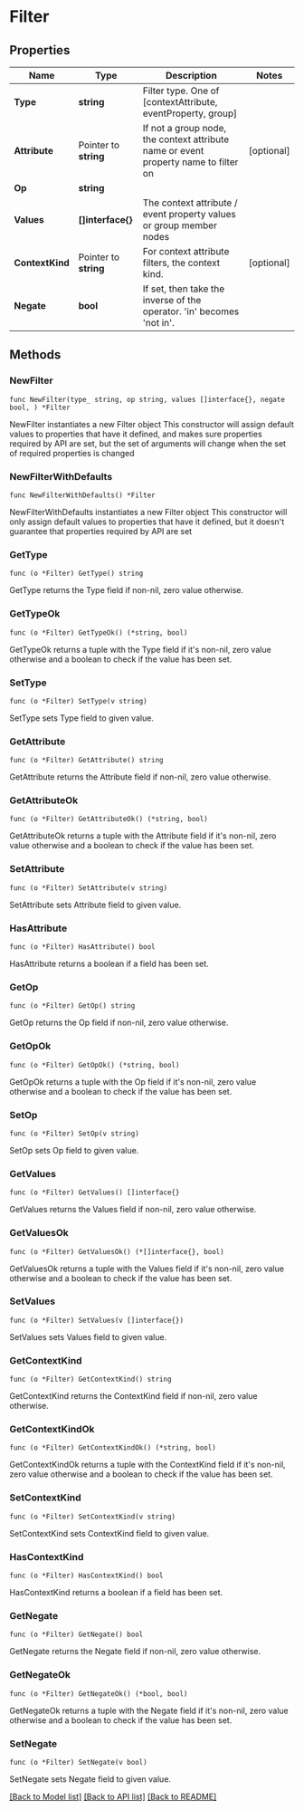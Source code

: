 # Filter

## Properties

Name | Type | Description | Notes
------------ | ------------- | ------------- | -------------
**Type** | **string** | Filter type. One of [contextAttribute, eventProperty, group] | 
**Attribute** | Pointer to **string** | If not a group node, the context attribute name or event property name to filter on | [optional] 
**Op** | **string** |  | 
**Values** | **[]interface{}** | The context attribute / event property values or group member nodes | 
**ContextKind** | Pointer to **string** | For context attribute filters, the context kind. | [optional] 
**Negate** | **bool** | If set, then take the inverse of the operator. &#39;in&#39; becomes &#39;not in&#39;. | 

## Methods

### NewFilter

`func NewFilter(type_ string, op string, values []interface{}, negate bool, ) *Filter`

NewFilter instantiates a new Filter object
This constructor will assign default values to properties that have it defined,
and makes sure properties required by API are set, but the set of arguments
will change when the set of required properties is changed

### NewFilterWithDefaults

`func NewFilterWithDefaults() *Filter`

NewFilterWithDefaults instantiates a new Filter object
This constructor will only assign default values to properties that have it defined,
but it doesn't guarantee that properties required by API are set

### GetType

`func (o *Filter) GetType() string`

GetType returns the Type field if non-nil, zero value otherwise.

### GetTypeOk

`func (o *Filter) GetTypeOk() (*string, bool)`

GetTypeOk returns a tuple with the Type field if it's non-nil, zero value otherwise
and a boolean to check if the value has been set.

### SetType

`func (o *Filter) SetType(v string)`

SetType sets Type field to given value.


### GetAttribute

`func (o *Filter) GetAttribute() string`

GetAttribute returns the Attribute field if non-nil, zero value otherwise.

### GetAttributeOk

`func (o *Filter) GetAttributeOk() (*string, bool)`

GetAttributeOk returns a tuple with the Attribute field if it's non-nil, zero value otherwise
and a boolean to check if the value has been set.

### SetAttribute

`func (o *Filter) SetAttribute(v string)`

SetAttribute sets Attribute field to given value.

### HasAttribute

`func (o *Filter) HasAttribute() bool`

HasAttribute returns a boolean if a field has been set.

### GetOp

`func (o *Filter) GetOp() string`

GetOp returns the Op field if non-nil, zero value otherwise.

### GetOpOk

`func (o *Filter) GetOpOk() (*string, bool)`

GetOpOk returns a tuple with the Op field if it's non-nil, zero value otherwise
and a boolean to check if the value has been set.

### SetOp

`func (o *Filter) SetOp(v string)`

SetOp sets Op field to given value.


### GetValues

`func (o *Filter) GetValues() []interface{}`

GetValues returns the Values field if non-nil, zero value otherwise.

### GetValuesOk

`func (o *Filter) GetValuesOk() (*[]interface{}, bool)`

GetValuesOk returns a tuple with the Values field if it's non-nil, zero value otherwise
and a boolean to check if the value has been set.

### SetValues

`func (o *Filter) SetValues(v []interface{})`

SetValues sets Values field to given value.


### GetContextKind

`func (o *Filter) GetContextKind() string`

GetContextKind returns the ContextKind field if non-nil, zero value otherwise.

### GetContextKindOk

`func (o *Filter) GetContextKindOk() (*string, bool)`

GetContextKindOk returns a tuple with the ContextKind field if it's non-nil, zero value otherwise
and a boolean to check if the value has been set.

### SetContextKind

`func (o *Filter) SetContextKind(v string)`

SetContextKind sets ContextKind field to given value.

### HasContextKind

`func (o *Filter) HasContextKind() bool`

HasContextKind returns a boolean if a field has been set.

### GetNegate

`func (o *Filter) GetNegate() bool`

GetNegate returns the Negate field if non-nil, zero value otherwise.

### GetNegateOk

`func (o *Filter) GetNegateOk() (*bool, bool)`

GetNegateOk returns a tuple with the Negate field if it's non-nil, zero value otherwise
and a boolean to check if the value has been set.

### SetNegate

`func (o *Filter) SetNegate(v bool)`

SetNegate sets Negate field to given value.



[[Back to Model list]](../README.md#documentation-for-models) [[Back to API list]](../README.md#documentation-for-api-endpoints) [[Back to README]](../README.md)


